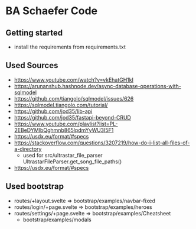 # BA Schaefer Code



## Getting started

- install the requirements from requirements.txt

## Used Sources

- https://www.youtube.com/watch?v=vkEhatGH1kI
- https://arunanshub.hashnode.dev/async-database-operations-with-sqlmodel
- https://github.com/tiangolo/sqlmodel/issues/626
- https://sqlmodel.tiangolo.com/tutorial/
- https://github.com/jod35/lib-api
- https://github.com/jod35/fastapi-beyond-CRUD
- https://www.youtube.com/playlist?list=PL-2EBeDYMIbQghmnb865lpdmYyWU3I5F1
- https://usdx.eu/format/#specs
- https://stackoverflow.com/questions/3207219/how-do-i-list-all-files-of-a-directory
  - used for src/ultrastar_file_parser UltrastarFileParser.get_song_file_paths()
- https://usdx.eu/format/#specs

## Used bootstrap
- routes/+layout.svelte => bootstrap/examples/navbar-fixed
- routes/login/+page.svelte => bootstrap/examples/heroes
- routes/settings/+page.svelte => bootstrap/examples/Cheatsheet
  - bootstrap/examples/modals